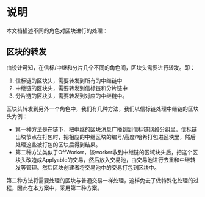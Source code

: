 # 说明
本文档描述不同的角色对区块进行的处理：

## 区块的转发
由设计可知，在信标/中继和分片几个不同的角色间，区块头需要进行转发。即：
1. 信标链的区块头，需要转发到所有的中继链中
2. 中继链的区块头，需要转发到信标链和分片链中
3. 分片链的区块头，需要转发到对应的中继链中。

区块头转发到另外一个角色中，我们有几种方法，我们以信标链处理中继链的区块头为例：
* 第一种方法是在链下，把中继的区块消息广播到到信标链网络分组里，信标链出块节点在打包时，把相应的中继区块的编号/高度/哈希打包进区块里，然后处理这些被打包的区块后得到结果。
* 第二种方法类似于OffWorker，该worker收到中继链的区域块头后，把这个区块头改造成Applyable的交易，然后放入交易池，由交易池进行去重和中继转发等管理。然后区块创建者将交易池中的交易打包到区块中。

第二种方法将需要处理的区块与普通交易一样处理，这样免去了做特殊化处理的过程，因此在本方案中，采用第二种方案。
